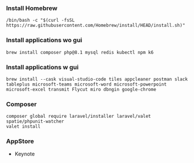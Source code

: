### Install Homebrew
`/bin/bash -c "$(curl -fsSL https://raw.githubusercontent.com/Homebrew/install/HEAD/install.sh)"`

### Install applications wo gui
`brew install composer php@8.1 mysql redis kubectl npm k6`

### Install applications w gui
```brew install --cask visual-studio-code tiles appcleaner postman slack tableplus microsoft-teams microsoft-word microsoft-powerpoint microsoft-excel transmit Flycut miro dbngin google-chrome```

### Composer
`composer global require laravel/installer laravel/valet spatie/phpunit-watcher`  
`valet install`

### AppStore
- Keynote
